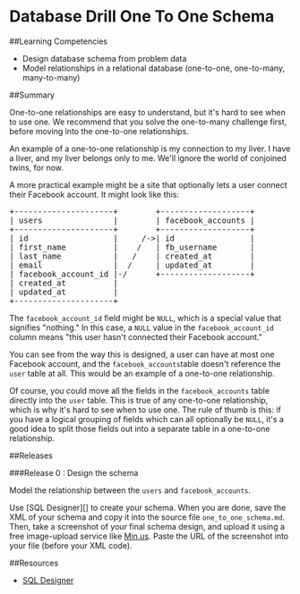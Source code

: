 # Database Drill One To One Schema 
 
##Learning Competencies 

* Design database schema from problem data
* Model relationships in a relational database (one-to-one, one-to-many, many-to-many)


##Summary 

 One-to-one relationships are easy to understand, but it's hard to see when to use one.  We recommend that you solve the one-to-many challenge first, before moving into
the one-to-one relationships.

An example of a one-to-one relationship is my connection to my liver.  I have a liver, and my liver belongs only to me.  We'll ignore the world of conjoined twins, for now.

A more practical example might be a site that optionally lets a user connect their Facebook account.  It might look like this:

<pre>
+---------------------+        +-------------------+
| users               |        | facebook_accounts |
+---------------------+        +-------------------+
| id                  |     /-&gt;| id                |
| first_name          |    /   | fb_username       |
| last_name           |   /    | created_at        |
| email               |  /     | updated_at        |
| facebook_account_id |-/      +-------------------+
| created_at          |
| updated_at          |
+---------------------+
</pre>

The <code>facebook&#95;account&#95;id</code> field might be <code>NULL</code>, which is a special value that signifies "nothing."  In this case, a <code>NULL</code> value in the <code>facebook&#95;account&#95;id</code> column means "this user hasn't connected their Facebook account."

You can see from the way this is designed, a user can have at most one Facebook account, and the <code>facebook&#95;accounts</code>table doesn't reference the <code>user</code> table at all.  This would be an example of a one-to-one relationship.

Of course, you could move all the fields in the <code>facebook&#95;accounts</code> table directly into the <code>user</code> table.
This is true of any one-to-one relationship, which is why it's hard to see when to use one.
The rule of thumb is this: if you have a logical grouping of fields which can all optionally be <code>NULL</code>,
it's a good idea to split those fields out into a separate table in a one-to-one relationship.


##Releases

###Release 0 : Design the schema

Model the relationship between the <code>users</code> and <code>facebook&#95;accounts</code>.

Use [SQL Designer][] to create your schema.  When you are done, save the XML of your schema and copy it into the source file `one_to_one_schema.md`. Then, take a screenshot of your final schema design, and upload it using a free image-upload service like [Min.us](http://minus.com).  Paste the URL of the screenshot into your file (before your XML code). 
 
<!-- ##Optimize Your Learning  -->

##Resources

* [SQL Designer](https://socrates.devbootcamp.com/sql.html)